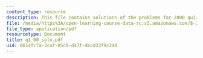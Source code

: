 ```yaml
---
content_type: resource
description: This file contains solutions of the problems for 2000 quiz 1.
file: /media/https%3A/open-learning-course-data-rc.s3.amazonaws.com/8-282j-introduction-to-astronomy-spring-2006/0614fc7a3caf05c9d47fdbcd33f9c240_q1_00_soln.pdf
file_type: application/pdf
resourcetype: Document
title: q1_00_soln.pdf
uid: 0614fc7a-3caf-05c9-d47f-dbcd33f9c240
---
```

